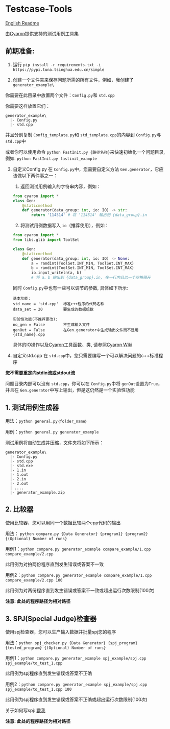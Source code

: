 # Testcase-Tools

[English Readme](./README.md)

由[Cyaron](https://github.com/luogu-dev/cyaron/)提供支持的测试用例工具集

## 前期准备:

1. 运行 `pip install -r requirements.txt -i https://pypi.tuna.tsinghua.edu.cn/simple`

2. 创建一个文件夹来保存问题所需的所有文件，例如，我创建了 `generator_example\`

  你需要在此目录中放置两个文件：`Config.py`和 `std.cpp`
  
  你需要这样放置它们：
  
  ```
  generator_example\
    |- Config.py
    |- std.cpp
  ```
  
  并且分别复制 `Config_template.py`和 `std_template.cpp`的内容到 `Config.py`与 `std.cpp`中
  
  或者你可以使用命令 `python FastInit.py {路径名称}`来快速初始化一个问题目录, 例如: `python FastInit.py fastinit_example`

3. 自定义Config.py
  在 `Config.py`中，您需要自定义方法 `Gen.generator`，它应该做以下两件事之一：
   
   1) 返回测试用例输入的字符串内容，例如：
    ```python
    from cyaron import *
    class Gen:
        @staticmethod
        def generator(data_group: int, io: IO) -> str: 
            return '114514' # 将 '114514' 输出到 {data_group}.in
    ```
   
   2) 将测试用例数据写入 `io`（推荐使用），例如：
    ```python
    from cyaron import *
    from libs.glib import ToolSet

    class Gen:
        @staticmethod
        def generator(data_group: int, io: IO) -> None: 
            a = randint(ToolSet.INT_MIN, ToolSet.INT_MAX)
            b = randint(ToolSet.INT_MIN, ToolSet.INT_MAX)
            io.input_writeln(a, b) 
            # 将 a、b 输出到 {data_group}.in, 在一行内且以一个空格隔开
    ```
    
    同时 `Config.py`中也有一些可以调节的参数, 具体如下所示:
    
    ```
    基本功能:
    std_name = 'std.cpp'  标准c++程序的代码名称
    data_set = 20         要生成的数据组数

    实验性功能(不推荐更改):
    no_gen = False        不生成输入文件
    genOut = False        在Gen.generator中生成输出文件而不是用{std_name}.cpp
    ```
    
    具体的IO操作以及[Cyaron](https://github.com/luogu-dev/cyaron/)工具函数、类, 请参照[Cyaron Wiki](https://github.com/luogu-dev/cyaron/wiki)

4. 自定义std.cpp
  在 `std.cpp`中，您只需要编写一个可以解决问题的c++标准程序
  
  **您不需要重定向stdin流或stdout流**
  
  问题目录内部可以没有 `std.cpp`，你可以在 `Config.py`中将 `genOut`设置为`True`，并且在 `Gen.generator`中写上输出，但是这仍然是一个实验性功能

## 1. 测试用例生成器

  用法：`python general.py｛folder_name｝`

  用例：`python general.py generator_example`

  测试用例将自动生成并压缩，文件夹将如下所示：

  ```
  generator_example\
    |- Config.py
    |- std.cpp
    |- std.exe
    |- 1.in
    |- 1.out
    |- 2.in
    |- 2.out
    | ....
    |- generator_example.zip
  ```

## 2. 比较器

  使用比较器，您可以用同一个数据比较两个cpp代码的输出

  用法： `python compare.py {Data Generator} {program1} {program2} {(Optional) Number of runs}`

  用例1：`python compare.py generator_example compare_example/1.cpp compare_example/2.cpp`
  
  此用例为对拍两份程序直到发生错误或答案不一致

  用例2：`python compare.py generator_example compare_example/1.cpp compare_example/2.cpp 100`
  
  此用例为对两份程序直到发生错误或答案不一致或超出运行次数限制(100次)

  **注意: 此处的程序路径为相对路径**

## 3. SPJ(Special Judge)检查器

  使用spj检查器，您可以生产输入数据并批量spj您的程序

  用法：`python spj_checker.py {Data Generator} {spj_program} {tested_program} {(Optional) Number of runs}`

  用例1：`python compare.py generator_example spj_example/spj.cpp spj_example/to_test_1.cpp`
  
  此用例为spj程序直到发生错误或答案不正确

  用例2：`python compare.py generator_example spj_example/spj.cpp spj_example/to_test_1.cpp 100`
  
  此用例为spj程序直到发生错误或答案不正确或超出运行次数限制(100次)

  关于如何写spj: [戳我](https://opensource.qduoj.com/#/onlinejudge/guide/special_judge)

  **注意: 此处的程序路径为相对路径**
